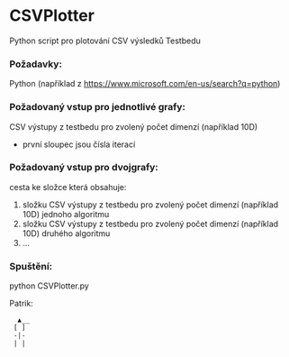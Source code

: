 # CSVPlotter
Python script pro plotování CSV výsledků Testbedu



### Požadavky:
Python (například z https://www.microsoft.com/en-us/search?q=python)

### Požadovaný vstup pro jednotlivé grafy:
CSV výstupy z testbedu pro zvolený počet dimenzí (například 10D)
- první sloupec jsou čísla iterací

### Požadovaný vstup pro dvojgrafy:
cesta ke složce která obsahuje:
1. složku CSV výstupy z testbedu pro zvolený počet dimenzí (například 10D) jednoho algoritmu
2. složku CSV výstupy z testbedu pro zvolený počet dimenzí (například 10D) druhého algoritmu
3. ...


### Spuštění:
python CSVPlotter.py

Patrik:
```
  ▲__
 [ ]
 -|-
 | |
 ```

